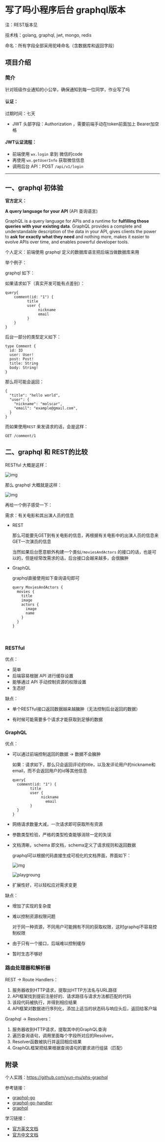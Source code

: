 # 写了吗小程序后台 graphql版本

注：REST版本见

技术栈：golang, graphql, jwt, mongo, redis

命名：所有字段全部采用驼峰命名（含数据库和返回字段）

## 项目介绍

### 简介

针对班级作业通知的小公举，确保通知到每一位同学，作业写了吗

#### 认证：

过期时间：七天

- JWT 头部字段：Authorization ，需要前端手动在token前面加上 Bearer加空格

#### JWT认证流程：

- 前端使用 `wx.login` 拿到 微信的code
- 再使用 `wx.getUserInfo` 获取微信信息
- 调用后台 API：POST `/api/v1/login`

---

## 一、graphql 初体验

**官方定义：**

**A query language for your API** (API 查询语言)

GraphQL is a query language for APIs and a runtime for **fulfilling those queries with your existing data**. GraphQL provides a complete and understandable description of the data in your API, gives clients the power to **ask for exactly what they need** and nothing more, makes it easier to evolve APIs over time, and enables powerful developer tools.

个人定义：前端使用 graphql 定义的数据库语言把后端当做数据库来用

举个例子：

graphql 如下：

如果请求如下（真实开发可能有点差别）：

```
query{
	comment(id: "1") {
	      title
	      user {
	           nickname
               email
	      }
	}
}
```

后台一部分的类型定义如下：

```
type Comment {
  id: ID
  user: User!
  post: Post!
  title: String
  body: String!
}
```

那么将可能会返回：

```
{
  "title": "hello world",
  "user": {
    "nickname": "molscar",
    "email": "example@gmail.com",
  }
}
```

而如果使用`REST` 来发请求的话，会是这样：

```
GET /comment/1
```

## 二、graphql 和 REST的比较

RESTful 大概是这样：

![img](https://user-gold-cdn.xitu.io/2017/6/19/78ad4112dcd66f01524eca4c02f2ff9f?imageView2/0/w/1280/h/960/format/webp/ignore-error/1)



那么 graphql 大概就是这样：

![img](https://user-gold-cdn.xitu.io/2017/6/19/217cfad3d404089c1446f18778eab810?imageView2/0/w/1280/h/960/format/webp/ignore-error/1)

再给一个例子感受一下：

需求：有关电影和其出演人员的信息

+ REST

  那么可能要先GET到有关电影的信息，再根据有关电影中的出演人员的信息来GET一次演员的信息

  当然如果后台愿意额外构建一个类似`/moviesAndActors` 的接口的话，也是可以的，但是经常改需求的话，后台接口会越来越多，会很臃肿

+ GraphQL

  graphql直接使用如下查询语句即可

  ```
  query MoviesAndActors {
    movies {
      title
      image
      actors {
        image
        name
      }
    }
  }
  ```

  ​

### RESTful

优点：

- 简单
- 后端容易根据 API 进行缓存设置
- 能够通过 API 手动控制资源的权限设置
- 生态好

缺点：

+ 单个RESTful接口返回数据越来越臃肿（无法控制后台返回的数据）

+ 有时候可能需要多个请求才能获取到足够的数据

### GraphQL

优点：

+ 可以通过前端控制返回的数据 -> 数据不会臃肿

  如果：请求如下，那么只会返回评论的title，以及发评论用户的nickname和email，而不会返回用户的id等其他信息

  ```
  query{
  	comment(id: "1") {
  	      title
  	      user {
  	           nickname
                 email
  	      }
  	}
  }
  ```

+ 网络请求数量大减，一次请求即可获取所有资源

+ 参数类型检验，严格的类型检查能够消除一定的失误

+ 文档清晰，schema 即文档，schema定义了请求规则和返回数据

  graphql可以根据代码直接生成可视化的文档界面，界面如下：

  ![img](https://user-gold-cdn.xitu.io/2018/3/26/16260164f49bbd23?imageView2/2/w/480/h/480/q/85/interlace/1)

  ![playgroung](dist/playgroung.png)

+ 扩展性好，可以轻松应对需求变更



缺点：

- 增加了实现的复杂度

- 难以控制资源权限问题

  对于同一种资源，不同用户可能拥有不同的获取权限，这时graphql不容易控制权限

- 由于只有一个接口，后端难以控制缓存

- 暂时生态不够好

### 路由处理器和解析器

REST -> Route Handlers：

1. 服务器收到HTTP请求，提取出HTTP方法名与URL路径
2. API框架找到提前注册好的、请求路径与请求方法都匹配的代码
3. 该段代码被执行，并得到相应结果
4. API框架对数据进行序列化，添加上适当的状态码与响应头后，返回给客户端

Graphql -> Resolvers：

1. 服务器收到HTTP请求，提取其中的GraphQL查询
2. 遍历查询语句，调用里面每个字段所对应的Resolver。
3. Resolver函数被执行并返回相应结果
4. GraphQL框架把结果根据查询语句的要求进行组装（匹配）


## 附录

个人实践：https://github.com/yun-mu/phs-graphql

参考链接：

- [graphql-go](https://github.com/graphql-go/graphql)
- [graphql-go-handler](https://github.com/graphql-go/handler)
- [graphql](https://graphql.org/learn/queries/)​

学习链接：

- [官方英文文档](https://graphql.org/)
- [官方中文文档](http://graphql.cn/learn/queries/)
